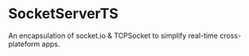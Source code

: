 # SocketServerTS
An encapsulation of socket.io &amp; TCPSocket to simplify real-time cross-plateform apps.
